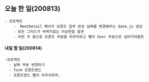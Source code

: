 ## 오늘 한 일(200813)

    - 프로젝트
        -  MeetDetail 페이지 프론트 일부 완성 날짜를 변경해주는 date.js 생성
        - 모든 그리드가 바뀌지않는 이상한점 발견
        - 이번 주 중으로 프론트 부분을 마무리하고 빨리 User 부분으로 넘어가야할듯


#### 내일 할 일(200814)

    -프로젝트
      - 날짜 부분 변경하기
      - form 프론트엔드
      - 프론트엔드 빨리 마무리하자.
